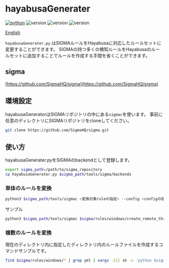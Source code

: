 # hayabusaGenerater
[![python](https://img.shields.io/badge/python-3.8-blue)](https://www.python.org/)
![version](https://img.shields.io/badge/Platform-Win-green)
![version](https://img.shields.io/badge/Platform-Lin-green)
![version](https://img.shields.io/badge/Platform-Mac-green)

[English](./README-en.md)

`hayabusaGenerater.py` はSIGMAルールをHayabusaに対応したルールセットに変更することができます。
SIGMAの持つ多くの検知ルールをHayabusaのルールセットに追加することでルールを作成する手間を省くことができます。

## sigma

[https://github.com/SigmaHQ/sigma](https://github.com/SigmaHQ/sigma)

## 環境設定

hayabusaGeneratorはSIGMAリポジトリの中にある`sigmac`を使います。
事前に任意のディレクトリにSIGMAリポジトリをcloneしてください。

```sh
git clone https://github.com/SigmaHQ/sigma.git
```

## 使い方

hayabusaGenerater.pyをSIGMAのbackendとして登録します。

```sh
export sigma_path=/path/to/sigma_repository
cp hayabusaGenerater.py $sigma_path/tools/sigma/backends
```

### 単体のルールを変換

```sh
python3 $sigma_path/tools/sigmac <変換対象ruleの指定> --config <configの指定> --target hayabusa
```

サンプル
```sh
python3 $sigma_path/tools/sigmac $sigma/rules/windows/create_remote_thread/sysmon_cactustorch.yml --config $sigma_path/tools/config/generic/sysmon.yml --target hayabusa > sysmon_cactustorch.yml
```

### 複数のルールを変換

現在のディレクトリ内に指定したディレクトリ内のルールファイルを作成するコマンドサンプルです。

```sh
find $sigma/rules/windows/* | grep yml | xargs -I{} sh -c 'python $sigma/tools/sigmac {} --config $sigma/tools/config/generic/sysmon.yml --target hayabusa > "$(basename {})"'
```
